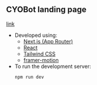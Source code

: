 ## CYOBot landing page

[link](https://www.cyobot.com/)

- Developed using:
  - [Next.js (App Router)](https://nextjs.org/)
  - [React](https://react.dev/)
  - [Tailwind CSS](https://tailwindcss.com/)
  - [framer-motion](https://www.framer.com/motion/)
- To run the development server:
  ```bash
  npm run dev
  ```
